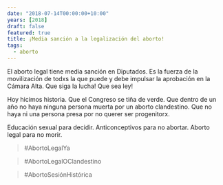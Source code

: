 ```yaml
---
date: "2018-07-14T00:00:00+10:00"
years: [2018]
draft: false
featured: true
title: ¡Media sanción a la legalización del aborto!
tags: 
  - aborto
---
```


El aborto legal tiene media sanción en Diputados. Es la fuerza de la movilización de todxs la que puede y debe impulsar la aprobación en la Cámara Alta. Que siga la lucha! Que sea ley!

Hoy hicimos historia. Que el Congreso se tiña de verde. Que dentro de un año no haya ninguna persona muerta por un aborto clandestino. Que no haya ni una persona presa por no querer ser progenitorx.

Educación sexual para decidir.
Anticonceptivos para no abortar. 
Aborto legal para no morir.

> #AbortoLegalYa
 
> #AbortoLegalOClandestino
 
> #AbortoSesiónHistórica